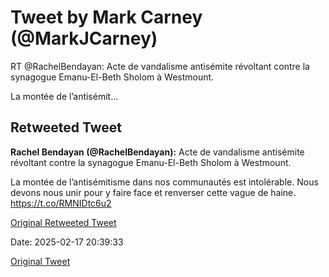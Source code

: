 # Tweet by Mark Carney (@MarkJCarney)

RT @RachelBendayan: Acte de vandalisme antisémite révoltant contre la synagogue Emanu-El-Beth Sholom à Westmount.

La montée de l’antisémit…

## Retweeted Tweet

**Rachel Bendayan (@RachelBendayan):** Acte de vandalisme antisémite révoltant contre la synagogue Emanu-El-Beth Sholom à Westmount.

La montée de l’antisémitisme dans nos communautés est intolérable. Nous devons nous unir pour y faire face et renverser cette vague de haine.
https://t.co/RMNIDtc6u2

[Original Retweeted Tweet](https://x.com/RachelBendayan/status/1891532218981290451)

Date: 2025-02-17 20:39:33

[Original Tweet](https://x.com/MarkJCarney/status/1891588317243678899)
